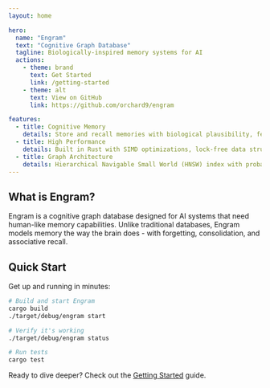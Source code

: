 ```yaml
---
layout: home

hero:
  name: "Engram"
  text: "Cognitive Graph Database"
  tagline: Biologically-inspired memory systems for AI
  actions:
    - theme: brand
      text: Get Started
      link: /getting-started
    - theme: alt
      text: View on GitHub
      link: https://github.com/orchard9/engram

features:
  - title: Cognitive Memory
    details: Store and recall memories with biological plausibility, featuring spreading activation and memory consolidation
  - title: High Performance
    details: Built in Rust with SIMD optimizations, lock-free data structures, and NUMA-aware memory management
  - title: Graph Architecture
    details: Hierarchical Navigable Small World (HNSW) index with probabilistic confidence scoring
---
```


## What is Engram?

Engram is a cognitive graph database designed for AI systems that need human-like memory capabilities. Unlike traditional databases, Engram models memory the way the brain does - with forgetting, consolidation, and associative recall.

## Quick Start

Get up and running in minutes:

```bash
# Build and start Engram
cargo build
./target/debug/engram start

# Verify it's working
./target/debug/engram status

# Run tests
cargo test
```

Ready to dive deeper? Check out the [Getting Started](/getting-started) guide.
